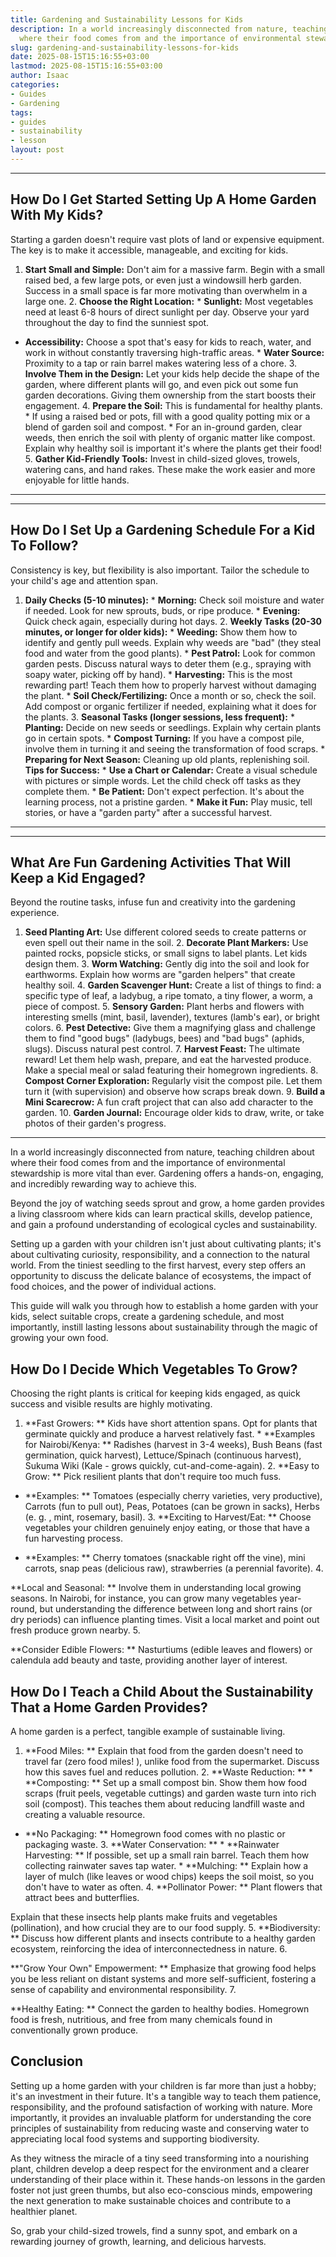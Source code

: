 ```yaml
---
title: Gardening and Sustainability Lessons for Kids
description: In a world increasingly disconnected from nature, teaching children about
  where their food comes from and the importance of environmental stewardship is more...
slug: gardening-and-sustainability-lessons-for-kids
date: 2025-08-15T15:16:55+03:00
lastmod: 2025-08-15T15:16:55+03:00
author: Isaac
categories:
- Guides
- Gardening
tags:
- guides
- sustainability
- lesson
layout: post
---
```

---

## How Do I Get Started Setting Up A Home Garden With My Kids?
Starting a garden doesn't require vast plots of land or expensive equipment. The key is to make it accessible, manageable, and exciting for kids.
1. **Start Small and Simple:** Don't aim for a massive farm. Begin with a small raised bed, a few large pots, or even just a windowsill herb garden. Success in a small space is far more motivating than overwhelm in a large one. 2. **Choose the Right Location:** * **Sunlight:** Most vegetables need at least 6-8 hours of direct sunlight per day. Observe your yard throughout the day to find the sunniest spot.

* **Accessibility:** Choose a spot that's easy for kids to reach, water, and work in without constantly traversing high-traffic areas. * **Water Source:** Proximity to a tap or rain barrel makes watering less of a chore. 3. **Involve Them in the Design:** Let your kids help decide the shape of the garden, where different plants will go, and even pick out some fun garden decorations. Giving them ownership from the start boosts their engagement. 4.
**Prepare the Soil:** This is fundamental for healthy plants. * If using a raised bed or pots, fill with a good quality potting mix or a blend of garden soil and compost. * For an in-ground garden, clear weeds, then enrich the soil with plenty of organic matter like compost. Explain why healthy soil is important  it's where the plants get their food! 5. **Gather Kid-Friendly Tools:** Invest in child-sized gloves, trowels, watering cans, and hand rakes.
These make the work easier and more enjoyable for little hands.
---
---

## How Do I Set Up a Gardening Schedule For a Kid To Follow?
Consistency is key, but flexibility is also important. Tailor the schedule to your child's age and attention span.
1. **Daily Checks (5-10 minutes):** * **Morning:** Check soil moisture and water if needed. Look for new sprouts, buds, or ripe produce. * **Evening:** Quick check again, especially during hot days. 2. **Weekly Tasks (20-30 minutes, or longer for older kids):** * **Weeding:** Show them how to identify and gently pull weeds. Explain why weeds are "bad" (they steal food and water from the good plants). * **Pest Patrol:** Look for common garden pests.
Discuss natural ways to deter them (e.g., spraying with soapy water, picking off by hand). * **Harvesting:** This is the most rewarding part! Teach them how to properly harvest without damaging the plant. * **Soil Check/Fertilizing:** Once a month or so, check the soil. Add compost or organic fertilizer if needed, explaining what it does for the plants. 3. **Seasonal Tasks (longer sessions, less frequent):** * **Planting:** Decide on new seeds or seedlings.
Explain why certain plants go in certain spots. * **Compost Turning:** If you have a compost pile, involve them in turning it and seeing the transformation of food scraps. * **Preparing for Next Season:** Cleaning up old plants, replenishing soil.
**Tips for Success:** * **Use a Chart or Calendar:** Create a visual schedule with pictures or simple words. Let the child check off tasks as they complete them. * **Be Patient:** Don't expect perfection. It's about the learning process, not a pristine garden. * **Make it Fun:** Play music, tell stories, or have a "garden party" after a successful harvest.
---
---

## What Are Fun Gardening Activities That Will Keep a Kid Engaged?
Beyond the routine tasks, infuse fun and creativity into the gardening experience.
1. **Seed Planting Art:** Use different colored seeds to create patterns or even spell out their name in the soil. 2. **Decorate Plant Markers:** Use painted rocks, popsicle sticks, or small signs to label plants. Let kids design them. 3. **Worm Watching:** Gently dig into the soil and look for earthworms. Explain how worms are "garden helpers" that create healthy soil. 4.
**Garden Scavenger Hunt:** Create a list of things to find: a specific type of leaf, a ladybug, a ripe tomato, a tiny flower, a worm, a piece of compost. 5. **Sensory Garden:** Plant herbs and flowers with interesting smells (mint, basil, lavender), textures (lamb's ear), or bright colors. 6. **Pest Detective:** Give them a magnifying glass and challenge them to find "good bugs" (ladybugs, bees) and "bad bugs" (aphids, slugs). Discuss natural pest control. 7.
**Harvest Feast:** The ultimate reward! Let them help wash, prepare, and eat the harvested produce. Make a special meal or salad featuring their homegrown ingredients. 8. **Compost Corner Exploration:** Regularly visit the compost pile. Let them turn it (with supervision) and observe how scraps break down. 9. **Build a Mini Scarecrow:** A fun craft project that can also add character to the garden. 10.
**Garden Journal:** Encourage older kids to draw, write, or take photos of their garden's progress.
---

In a world increasingly disconnected from nature, teaching children about where their food comes from and the importance of environmental stewardship is more vital than ever. Gardening offers a hands-on, engaging, and incredibly rewarding way to achieve this.

Beyond the joy of watching seeds sprout and grow, a home garden provides a living classroom where kids can learn practical skills, develop patience, and gain a profound understanding of ecological cycles and sustainability.

Setting up a garden with your children isn't just about cultivating plants; it's about cultivating curiosity, responsibility, and a connection to the natural world. From the tiniest seedling to the first harvest, every step offers an opportunity to discuss the delicate balance of ecosystems, the impact of food choices, and the power of individual actions.

This guide will walk you through how to establish a home garden with your kids, select suitable crops, create a gardening schedule, and most importantly, instill lasting lessons about sustainability through the magic of growing your own food.

##  How Do I Decide Which Vegetables To Grow?

Choosing the right plants is critical for keeping kids engaged, as quick success and visible results are highly motivating.

1. **Fast Growers: ** Kids have short attention spans. Opt for plants that germinate quickly and produce a harvest relatively fast. * **Examples for Nairobi/Kenya: ** Radishes (harvest in 3-4 weeks), Bush Beans (fast germination, quick harvest), Lettuce/Spinach (continuous harvest), Sukuma Wiki (Kale - grows quickly, cut-and-come-again). 2. **Easy to Grow: ** Pick resilient plants that don't require too much fuss.

* **Examples: ** Tomatoes (especially cherry varieties, very productive), Carrots (fun to pull out), Peas, Potatoes (can be grown in sacks), Herbs (e. g. , mint, rosemary, basil). 3. **Exciting to Harvest/Eat: ** Choose vegetables your children genuinely enjoy eating, or those that have a fun harvesting process.

* **Examples: ** Cherry tomatoes (snackable right off the vine), mini carrots, snap peas (delicious raw), strawberries (a perennial favorite). 4.

**Local and Seasonal: ** Involve them in understanding local growing seasons. In Nairobi, for instance, you can grow many vegetables year-round, but understanding the difference between long and short rains (or dry periods) can influence planting times. Visit a local market and point out fresh produce grown nearby. 5.

**Consider Edible Flowers: ** Nasturtiums (edible leaves and flowers) or calendula add beauty and taste, providing another layer of interest.

##  How Do I Teach a Child About the Sustainability That a Home Garden Provides?

A home garden is a perfect, tangible example of sustainable living.

1. **Food Miles: ** Explain that food from the garden doesn't need to travel far (zero food miles! ), unlike food from the supermarket. Discuss how this saves fuel and reduces pollution. 2. **Waste Reduction: ** * **Composting: ** Set up a small compost bin. Show them how food scraps (fruit peels, vegetable cuttings) and garden waste turn into rich soil (compost). This teaches them about reducing landfill waste and creating a valuable resource.

* **No Packaging: ** Homegrown food comes with no plastic or packaging waste. 3. **Water Conservation: ** * **Rainwater Harvesting: ** If possible, set up a small rain barrel. Teach them how collecting rainwater saves tap water. * **Mulching: ** Explain how a layer of mulch (like leaves or wood chips) keeps the soil moist, so you don't have to water as often. 4. **Pollinator Power: ** Plant flowers that attract bees and butterflies.

Explain that these insects help plants make fruits and vegetables (pollination), and how crucial they are to our food supply. 5. **Biodiversity: ** Discuss how different plants and insects contribute to a healthy garden ecosystem, reinforcing the idea of interconnectedness in nature. 6.

**"Grow Your Own" Empowerment: ** Emphasize that growing food helps you be less reliant on distant systems and more self-sufficient, fostering a sense of capability and environmental responsibility. 7.

**Healthy Eating: ** Connect the garden to healthy bodies. Homegrown food is fresh, nutritious, and free from many chemicals found in conventionally grown produce.

##  Conclusion

Setting up a home garden with your children is far more than just a hobby; it's an investment in their future. It's a tangible way to teach them patience, responsibility, and the profound satisfaction of working with nature. More importantly, it provides an invaluable platform for understanding the core principles of sustainability from reducing waste and conserving water to appreciating local food systems and supporting biodiversity.

As they witness the miracle of a tiny seed transforming into a nourishing plant, children develop a deep respect for the environment and a clearer understanding of their place within it. These hands-on lessons in the garden foster not just green thumbs, but also eco-conscious minds, empowering the next generation to make sustainable choices and contribute to a healthier planet.

So, grab your child-sized trowels, find a sunny spot, and embark on a rewarding journey of growth, learning, and delicious harvests.
